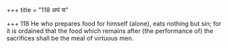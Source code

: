+++
title = "118 अघं स"

+++
118	He who prepares food for himself (alone), eats nothing but sin; for it is ordained that the food which remains after (the performance of) the sacrifices shall be the meal of virtuous men.